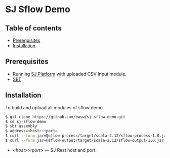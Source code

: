 # SJ Sflow Demo


## Table of contents

- [Prerequisites](#Prerequisites)
- [Installation](#Installation)


## Prerequisites

- Running [SJ Platform](https://github.com/bwsw/sj-platform) with uploaded CSV Input module.
- [SBT](http://www.scala-sbt.org/)


## Installation

To build and upload all modules of sflow demo

```bash
$ git clone https://github.com/bwsw/sj-sflow-demo.git
$ cd sj-sflow-demo
$ sbt assembly
$ address=<host>:<port>
$ curl --form jar=@sflow-process/target/scala-2.12/sflow-process-1.0.jar http://$address/v1/modules
$ curl --form jar=@sflow-output/target/scala-2.12/sflow-output-1.0.jar http://$address/v1/modules
```

- *\<host\>:\<port\>* &mdash; SJ Rest host and port.


